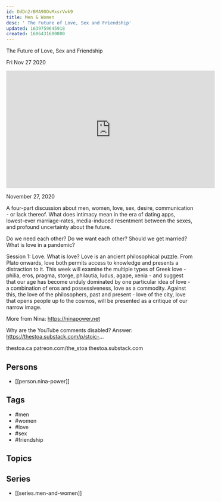```yaml
---
id: DdDn2rBMA9OOvMxsrVwk9
title: Men & Women
desc: ' The Future of Love, Sex and Friendship'
updated: 1639759645918
created: 1606431600000
---
```



 The Future of Love, Sex and Friendship

Fri Nov 27 2020

<iframe width="560" height="315" src="https://www.youtube.com/embed/eONqL9sro74" title="Men & Women: The Future of Love, Sex and Friendship w/ Nina Power. Session 4 (Friendship)" frameborder="0" allow="accelerometer; autoplay; clipboard-write; encrypted-media; gyroscope; picture-in-picture" allowfullscreen ></iframe>

November 27, 2020

A four-part discussion about men, women, love, sex, desire, communication - or lack thereof. What does intimacy mean in the era of dating apps, lowest-ever marriage-rates, media-induced resentment between the sexes, and profound uncertainty about the future.

Do we need each other? Do we want each other? Should we get married? What is love in a pandemic?

Session 1: Love. What is love? Love is an ancient philosophical puzzle. From Plato onwards, love both permits access to knowledge and presents a distraction to it. This week will examine the multiple types of Greek love - philia, eros, pragma, storge, philautia, ludus, agape, xenia - and suggest that our age has become unduly dominated by one particular idea of love - a combination of eros and possessiveness, love as a commodity. Against this, the love of the philosophers, past and present - love of the city, love that opens people up to the cosmos, will be presented as a critique of our narrow image. 

More from Nina: https://ninapower.net

Why are the YouTube comments disabled? Answer: https://thestoa.substack.com/p/stoic-...

thestoa.ca
patreon.com/the_stoa
thestoa.substack.com

## Persons

- [[person.nina-power]]

## Tags

- #men
- #women
- #love
- #sex
- #friendship

## Topics



## Series

- [[series.men-and-women]]

